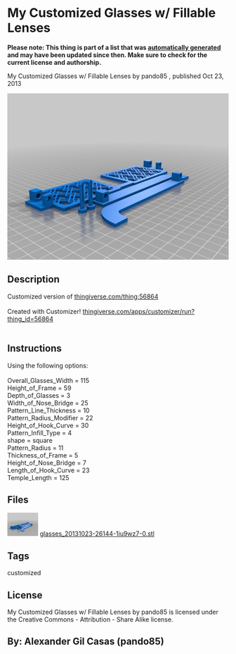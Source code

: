 My Customized Glasses w/ Fillable Lenses
===============
**Please note: This thing is part of a list that was [automatically generated](https://github.com/carlosgs/export-things) and may have been updated since then. Make sure to check for the current license and authorship.**  

My Customized Glasses w/ Fillable Lenses  by pando85 , published Oct 23, 2013

![Image](img/glasses_20131023-26144-1iu9wz7-0_display_large.jpg)

Description
--------
Customized version of <a href="http://www.thingiverse.com/thing:56864" target="_blank" rel="nofollow">thingiverse.com/thing:56864</a><br />
<br />
Created with Customizer! <a href="http://www.thingiverse.com/apps/customizer/run?thing_id=56864" target="_blank" rel="nofollow">thingiverse.com/apps/customizer/run?thing_id=56864</a><br />
<br />

Instructions
--------
Using the following options:<br />
<br />
Overall_Glasses_Width = 115<br />
Height_of_Frame = 59<br />
Depth_of_Glasses = 3<br />
Width_of_Nose_Bridge = 25<br />
Pattern_Line_Thickness = 10<br />
Pattern_Radius_Modifier = 22<br />
Height_of_Hook_Curve = 30<br />
Pattern_Infill_Type = 4<br />
shape = square<br />
Pattern_Radius = 11<br />
Thickness_of_Frame = 5<br />
Height_of_Nose_Bridge = 7<br />
Length_of_Hook_Curve = 23<br />
Temple_Length = 125<br />

Files
--------
[![Image](img/glasses_20131023-26144-1iu9wz7-0_preview_tinycard.jpg)](glasses_20131023-26144-1iu9wz7-0.stl)
 [ glasses_20131023-26144-1iu9wz7-0.stl](glasses_20131023-26144-1iu9wz7-0.stl)  



Tags
--------
customized  

  

License
--------
My Customized Glasses w/ Fillable Lenses by pando85 is licensed under the Creative Commons - Attribution - Share Alike license.  



By: Alexander Gil Casas (pando85)
--------
 